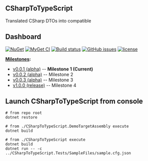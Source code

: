 ## CSharpToTypeScript

Translated CSharp DTOs into compatible

## Dashboard

[![NuGet](https://img.shields.io/nuget/v/CSharpToTypeScript.svg)](https://www.nuget.org/packages/CSharpToTypeScript/)
[![MyGet CI](https://img.shields.io/myget/another-guy/vpre/CSharpToTypeScript.svg)](https://www.myget.org/feed/another-guy/package/nuget/CSharpToTypeScript) 
[![Build status](https://ci.appveyor.com/api/projects/status/4evhnumtigeukvih?svg=true)](https://ci.appveyor.com/project/another-guy/csharptotypescript) 
[![GitHub issues](https://img.shields.io/github/issues/another-guy/csharptotypescript.svg?maxAge=2592000)](https://github.com/another-guy/CSharpToTypeScript/issues)
[![license](https://img.shields.io/github/license/another-guy/CSharpToTypeScript.svg)](https://github.com/another-guy/CSharpToTypeScript/blob/master/LICENSE)

**[Milestones](https://github.com/another-guy/TsModelGen/milestones?direction=desc&sort=count&state=open):**

* [v0.0.1 (alpha)](https://github.com/another-guy/CSharpToTypeScript/milestone/1) -- **Milestone 1 (Current)**
* [v0.0.2 (alpha)](https://github.com/another-guy/CSharpToTypeScript/milestone/3) -- Milestone 2
* [v0.0.3 (alpha)](https://github.com/another-guy/CSharpToTypeScript/milestone/2) -- Milestone 3
* [v1.0.0 (release)](https://github.com/another-guy/CSharpToTypeScript/milestone/4) -- Milestone 4

## Launch CSharpToTypeScript from console

```
# from repo root
dotnet restore

# from ./CSharpToTypeScript.DemoTargetAssembly execute
dotnet build

# from ./CSharpToTypeScript execute
dotnet build
dotnet run -- -c ../CSharpToTypeScript.Tests/SampleFiles/sample.cfg.json
```
